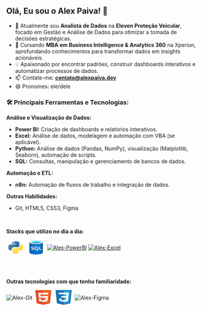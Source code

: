 ## Olá, Eu sou o Alex Paiva! 👋

- 🔭 Atualmente sou **Analista de Dados** na **Eleven Proteção Veicular**, focado em Gestão e Análise de Dados para otimizar a tomada de decisões estratégicas.
- 🌱 Cursando **MBA em Business Intelligence & Analytics 360** na Xperiun, aprofundando conhecimentos para transformar dados em insights acionáveis.
- 💡 Apaixonado por encontrar padrões, construir dashboards interativos e automatizar processos de dados.
- 📫 Contate-me: **contato@alexpaiva.dev**
- 😄 Pronomes: ele/dele

### 🛠️ Principais Ferramentas e Tecnologias:

**Análise e Visualização de Dados:**
* **Power BI:** Criação de dashboards e relatórios interativos.
* **Excel:** Análise de dados, modelagem e automação com VBA (se aplicável).
* **Python:** Análise de dados (Pandas, NumPy), visualização (Matplotlib, Seaborn), automação de scripts.
* **SQL:** Consultas, manipulação e gerenciamento de bancos de dados.

**Automação e ETL:**
* **n8n:** Automação de fluxos de trabalho e integração de dados.

**Outras Habilidades:**
* Git, HTML5, CSS3, Figma

<div style="display: inline_block;"><br>
  <p align="left"><strong>Stacks que utilizo no dia a dia:</strong></p>
  <img align="center" alt="Alex-Python" height="40" width="50" src="https://raw.githubusercontent.com/devicons/devicon/master/icons/python/python-original.svg">
  <img align="center" alt="Alex-SQL" height="40" width="50" src="https://raw.githubusercontent.com/devicons/devicon/master/icons/azuresqldatabase/azuresqldatabase-original.svg"> <a href="https://powerbi.microsoft.com/" target="_blank"><img align="center" alt="Alex-PowerBI" height="40" src="https://img.shields.io/badge/Power%20BI-F2C811?style=for-the-badge&logo=powerbi&logoColor=black"></a>
  <a href="https://www.microsoft.com/pt-br/microsoft-365/excel" target="_blank"><img align="center" alt="Alex-Excel" height="40" src="https://img.shields.io/badge/Microsoft%20Excel-217346?style=for-the-badge&logo=microsoftexcel&logoColor=white"></a>

  <br/><br/>
  <p align="left"><strong>Outras tecnologias com que tenho familiaridade:</strong></p>
  <img align="center" alt="Alex-Git" height="40" width="50" src="https://cdn.jsdelivr.net/gh/devicons/devicon@latest/icons/git/git-original-wordmark.svg" />
  <img align="center" alt="Alex-HTML" height="40" width="50" src="https://raw.githubusercontent.com/devicons/devicon/master/icons/html5/html5-original.svg">
  <img align="center" alt="Alex-CSS" height="40" width="50" src="https://raw.githubusercontent.com/devicons/devicon/master/icons/css3/css3-original.svg">
  <img align="center" alt="Alex-Figma" height="40" width="50" src="https://cdn.jsdelivr.net/gh/devicons/devicon@latest/icons/figma/figma-original.svg" />
</div>
